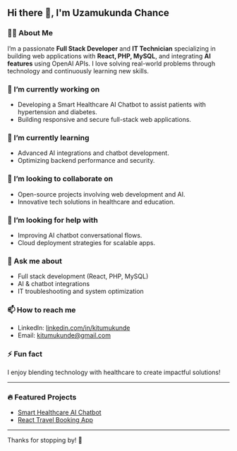 ## Hi there 👋, I'm Uzamukunda Chance

<!-- 
This README appears on my GitHub profile to showcase who I am and what I do.
-->

### 👨‍💻 About Me
I’m a passionate **Full Stack Developer** and **IT Technician** specializing in building web applications with **React, PHP, MySQL**, and integrating **AI features** using OpenAI APIs. I love solving real-world problems through technology and continuously learning new skills.

### 🔭 I’m currently working on
- Developing a Smart Healthcare AI Chatbot to assist patients with hypertension and diabetes.
- Building responsive and secure full-stack web applications.

### 🌱 I’m currently learning
- Advanced AI integrations and chatbot development.
- Optimizing backend performance and security.

### 👯 I’m looking to collaborate on
- Open-source projects involving web development and AI.
- Innovative tech solutions in healthcare and education.

### 🤔 I’m looking for help with
- Improving AI chatbot conversational flows.
- Cloud deployment strategies for scalable apps.

### 💬 Ask me about
- Full stack development (React, PHP, MySQL)
- AI & chatbot integrations
- IT troubleshooting and system optimization

### 📫 How to reach me
- LinkedIn: [linkedin.com/in/kitumukunde](https://linkedin.com/in/kitumukunde)  
- Email: kitumukunde@gmail.com

### ⚡ Fun fact
I enjoy blending technology with healthcare to create impactful solutions!

---

### 🔥 Featured Projects

- [Smart Healthcare AI Chatbot](https://github.com/uzamukunda-chance/smart-healthcare-chatbot)  
- [React Travel Booking App](https://github.com/uzamukunda-chance/react-travel-booking)  


---

Thanks for stopping by! 👋

